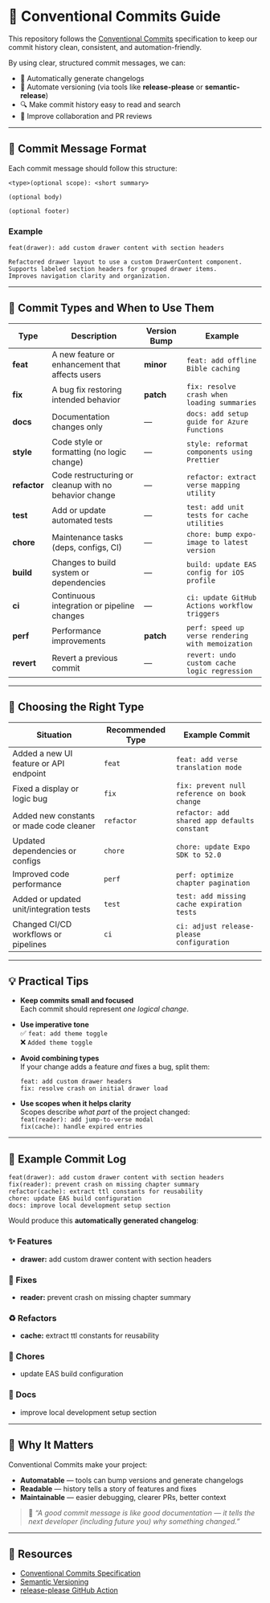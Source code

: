 # 🧩 Conventional Commits Guide

This repository follows the [Conventional Commits](https://www.conventionalcommits.org/) specification to keep our commit history clean, consistent, and automation-friendly.

By using clear, structured commit messages, we can:
- 🧾 Automatically generate changelogs  
- 🧱 Automate versioning (via tools like **release-please** or **semantic-release**)  
- 🔍 Make commit history easy to read and search  
- 🤝 Improve collaboration and PR reviews  

---

## 📜 Commit Message Format

Each commit message should follow this structure:

```
<type>(optional scope): <short summary>

(optional body)

(optional footer)
```

### Example
```
feat(drawer): add custom drawer content with section headers

Refactored drawer layout to use a custom DrawerContent component.
Supports labeled section headers for grouped drawer items.
Improves navigation clarity and organization.
```

---

## 🧱 Commit Types and When to Use Them

| Type | Description | Version Bump | Example |
|------|--------------|---------------|----------|
| **feat** | A new feature or enhancement that affects users | **minor** | `feat: add offline Bible caching` |
| **fix** | A bug fix restoring intended behavior | **patch** | `fix: resolve crash when loading summaries` |
| **docs** | Documentation changes only | — | `docs: add setup guide for Azure Functions` |
| **style** | Code style or formatting (no logic change) | — | `style: reformat components using Prettier` |
| **refactor** | Code restructuring or cleanup with no behavior change | — | `refactor: extract verse mapping utility` |
| **test** | Add or update automated tests | — | `test: add unit tests for cache utilities` |
| **chore** | Maintenance tasks (deps, configs, CI) | — | `chore: bump expo-image to latest version` |
| **build** | Changes to build system or dependencies | — | `build: update EAS config for iOS profile` |
| **ci** | Continuous integration or pipeline changes | — | `ci: update GitHub Actions workflow triggers` |
| **perf** | Performance improvements | **patch** | `perf: speed up verse rendering with memoization` |
| **revert** | Revert a previous commit | — | `revert: undo custom cache logic regression` |

---

## 🧠 Choosing the Right Type

| Situation | Recommended Type | Example Commit |
|------------|------------------|----------------|
| Added a new UI feature or API endpoint | `feat` | `feat: add verse translation mode` |
| Fixed a display or logic bug | `fix` | `fix: prevent null reference on book change` |
| Added new constants or made code cleaner | `refactor` | `refactor: add shared app defaults constant` |
| Updated dependencies or configs | `chore` | `chore: update Expo SDK to 52.0` |
| Improved code performance | `perf` | `perf: optimize chapter pagination` |
| Added or updated unit/integration tests | `test` | `test: add missing cache expiration tests` |
| Changed CI/CD workflows or pipelines | `ci` | `ci: adjust release-please configuration` |

---

## 💡 Practical Tips

- **Keep commits small and focused**  
  Each commit should represent *one logical change*.
  
- **Use imperative tone**  
  ✅ `feat: add theme toggle`  
  ❌ `Added theme toggle`

- **Avoid combining types**  
  If your change adds a feature *and* fixes a bug, split them:  
  ```
  feat: add custom drawer headers
  fix: resolve crash on initial drawer load
  ```

- **Use scopes when it helps clarity**  
  Scopes describe *what part* of the project changed:  
  `feat(reader): add jump-to-verse modal`  
  `fix(cache): handle expired entries`

---

## 🧾 Example Commit Log

```
feat(drawer): add custom drawer content with section headers
fix(reader): prevent crash on missing chapter summary
refactor(cache): extract ttl constants for reusability
chore: update EAS build configuration
docs: improve local development setup section
```

Would produce this **automatically generated changelog**:

### ✨ Features
- **drawer:** add custom drawer content with section headers

### 🐛 Fixes
- **reader:** prevent crash on missing chapter summary

### ♻️ Refactors
- **cache:** extract ttl constants for reusability

### 🧰 Chores
- update EAS build configuration

### 📖 Docs
- improve local development setup section

---

## 🧩 Why It Matters

Conventional Commits make your project:
- **Automatable** — tools can bump versions and generate changelogs  
- **Readable** — history tells a story of features and fixes  
- **Maintainable** — easier debugging, clearer PRs, better context  

> 💬 *“A good commit message is like good documentation — it tells the next developer (including future you) why something changed.”*

---

## 🔗 Resources

- [Conventional Commits Specification](https://www.conventionalcommits.org/)
- [Semantic Versioning](https://semver.org/)
- [release-please GitHub Action](https://github.com/googleapis/release-please-action/)
